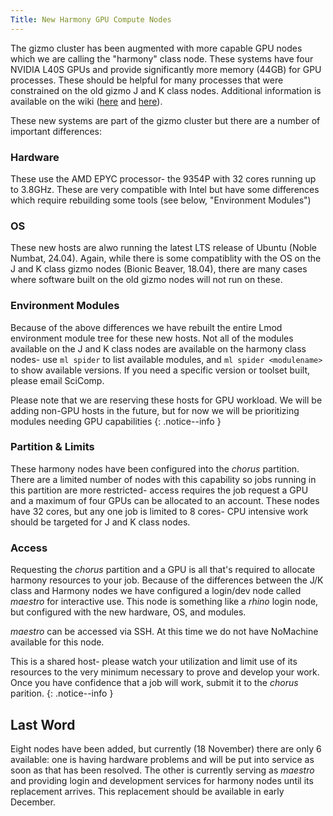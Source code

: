 ```yaml
---
Title: New Harmony GPU Compute Nodes
---
```


The gizmo cluster has been augmented with more capable GPU nodes which we are calling the "harmony" class node.  These systems have four NVIDIA L40S GPUs and provide significantly more memory (44GB) for GPU processes.  These should be helpful for many processes that were constrained on the old gizmo J and K class nodes.  Additional information is available on the wiki ([here](scicomputing/compute_gpu) and [here](scicomputing/compute_platforms)).

These new systems are part of the gizmo cluster but there are a number of important differences:

### Hardware

These use the AMD EPYC processor- the 9354P with 32 cores running up to 3.8GHz.  These are very compatible with Intel but have some differences which require rebuilding some tools (see below, "Environment Modules")

### OS

These new hosts are alwo running the latest LTS release of Ubuntu (Noble Numbat, 24.04).  Again, while there is some compatiblity with the OS on the J and K class gizmo nodes (Bionic Beaver, 18.04), there are many cases where software built on the old gizmo nodes will not run on these.

### Environment Modules

Because of the above differences we have rebuilt the entire Lmod environment module tree for these new hosts.  Not all of the modules available on the J and K class nodes are available on the harmony class nodes- use `ml spider` to list available modules, and `ml spider <modulename>` to show available versions.  If you need a specific version or toolset built, please email SciComp.

Please note that we are reserving these hosts for GPU workload.  We will be adding non-GPU hosts in the future, but for now we will be prioritizing modules needing GPU capabilities
{: .notice--info }

### Partition & Limits

These harmony nodes have been configured into the _chorus_ partition.  There are a limited number of nodes with this capability so jobs running in this partition are more restricted- access requires the job request a GPU and a maximum of four GPUs can be allocated to an account.  These nodes have 32 cores, but any one job is limited to 8 cores- CPU intensive work should be targeted for J and K class nodes.

### Access

Requesting the _chorus_ partition and a GPU is all that's required to allocate harmony resources to your job.  Because of the differences between the J/K class and Harmony nodes we have configured a login/dev node called _maestro_ for interactive use.  This node is something like a _rhino_ login node, but configured with the new hardware, OS, and modules.

_maestro_ can be accessed via SSH.  At this time we do not have NoMachine available for this node.

This is a shared host- please watch your utilization and limit use of its resources to the very minimum necessary to prove and develop your work.  Once you have confidence that a job will work, submit it to the _chorus_ parition.
{: .notice--info }

## Last Word

Eight nodes have been added, but currently (18 November) there are only 6 available: one is having hardware problems and will be put into service as soon as that has been resolved.  The other is currently serving as _maestro_ and providing login and development services for harmony nodes until its replacement arrives.  This replacement should be available in early December.
